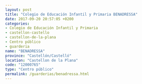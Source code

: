```yaml
---
layout: post
title: "Colegio de Educación Infantil y Primaria BENADRESSA"
date: 2017-09-20 20:57:05 +0200
categories:
- Colegio de Educación Infantil y Primaria
- castellon-castello
- castellon-de-la-plana
- Centro público
- guarderia
name: "BENADRESSA"
province: "Castellón/Castelló"
location: "Castellon de la Plana"
code: "12000765"
type: "Centro público"
permalink: /guarderias/benadressa.html
---
```

